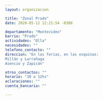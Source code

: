 ```yaml
---
layout: organizacion

title: "Zonal Prado"
date: 2020-05-12 12:21:54 -0300

departamento: "Montevideo"
barrio: "Prado"
actividades: "Olla"
necesidades: ""
telefono_contacto: ""
direccion: "En las ferias, en las esquinas:
Millán y Larrañaga
Asencio y Zapicán"

otros_contactos: ""
horario: "10 a 12hs"
aclaraciones: ""
cuenta_bancaria: ""

---
```


